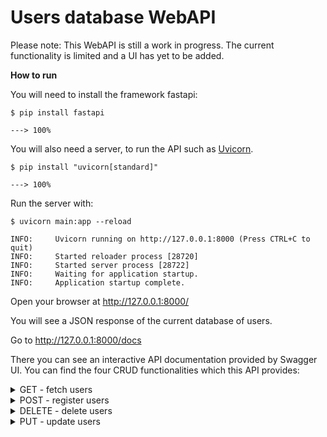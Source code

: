 # Users database WebAPI

Please note: This WebAPI is still a work in progress. The current functionality is limited and a UI has yet to be added.

**How to run**

You will need to install the framework fastapi:

```console
$ pip install fastapi

---> 100%
```


You will also need a server, to run the API such as <a href="https://www.uvicorn.org" class="external-link" target="_blank">Uvicorn</a>.


```console
$ pip install "uvicorn[standard]"

---> 100%
```


Run the server with:

```console
$ uvicorn main:app --reload

INFO:     Uvicorn running on http://127.0.0.1:8000 (Press CTRL+C to quit)
INFO:     Started reloader process [28720]
INFO:     Started server process [28722]
INFO:     Waiting for application startup.
INFO:     Application startup complete.
```

Open your browser at http://127.0.0.1:8000/

You will see a JSON response of the current database of users.

Go to http://127.0.0.1:8000/docs

There you can see an interactive API documentation provided by Swagger UI.
You can find the four CRUD functionalities which this API provides:

<details><summary>GET - fetch users</summary>
</details>
<details><summary>POST - register users</summary>
</details>
<details><summary>DELETE - delete users</summary>
</details>
<details><summary>PUT - update users</summary>
</details>
